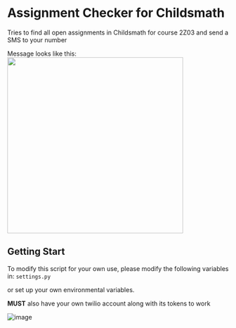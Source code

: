# Assignment Checker for Childsmath
Tries to find all open assignments in Childsmath for course 2Z03 and send a SMS to your number

Message looks like this:
<img src="https://user-images.githubusercontent.com/71472753/135196438-66982b2c-7808-4323-ab8d-45acaf0995ae.png" width="400">

## Getting Start
To modify this script for your own use, please modify the following variables in:
`settings.py`

or set up your own environmental variables.

<b>MUST</b> also have your own twilio account along with its tokens to work


![image](https://user-images.githubusercontent.com/71472753/135195969-6d4d02cc-5d4c-4cb5-8ca5-6268c9dff81f.png)




